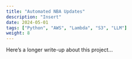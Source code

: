 ```yaml
---
title: "Automated NBA Updates"
description: "Insert"
date: 2024-05-01
tags: ["Python", "AWS", "Lambda", "S3", "LLM"]
weight: 8
---
```


Here’s a longer write-up about this project...

